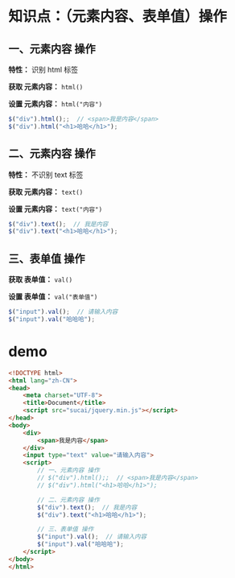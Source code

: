 # 知识点：（元素内容、表单值）操作

## 一、元素内容 操作

**特性：** 识别 html 标签

**获取 元素内容：** `html()`

**设置 元素内容：** `html("内容")`

```js
$("div").html();;  // <span>我是内容</span>
$("div").html("<h1>哈哈</h1>");
```

## 二、元素内容 操作

**特性：** 不识别 text 标签

**获取 元素内容：** `text()`

**设置 元素内容：** `text("内容")`

```js
$("div").text();  // 我是内容
$("div").text("<h1>哈哈</h1>");
```

## 三、表单值 操作

**获取 表单值：** `val()`

**设置 表单值：** `val("表单值")`

```js
$("input").val();  // 请输入内容
$("input").val("哈哈哈");
```

# demo
```html
<!DOCTYPE html>
<html lang="zh-CN">
<head>
    <meta charset="UTF-8">
    <title>Document</title>
    <script src="sucai/jquery.min.js"></script>
</head>
<body>
    <div>
        <span>我是内容</span>
    </div>
    <input type="text" value="请输入内容">
    <script>
        // 一、元素内容 操作
        // $("div").html();;  // <span>我是内容</span>
        // $("div").html("<h1>哈哈</h1>");

        // 二、元素内容 操作
        $("div").text();  // 我是内容
        $("div").text("<h1>哈哈</h1>");

        // 三、表单值 操作
        $("input").val();  // 请输入内容
        $("input").val("哈哈哈");
    </script>
</body>
</html>
```